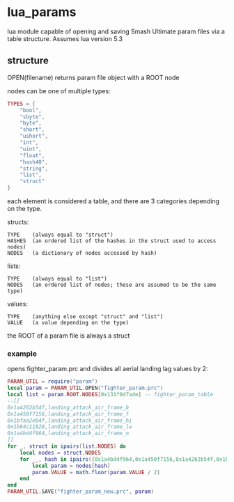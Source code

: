 # lua_params

lua module capable of opening and saving Smash Ultimate param files via a table structure. Assumes lua version 5.3

## structure

OPEN(filename) returns param file object with a ROOT node

nodes can be one of multiple types:
```lua
TYPES = {
    "bool",
    "sbyte",
    "byte",
    "short",
    "ushort",
    "int",
    "uint",
    "float",
    "hash40",
    "string",
    "list",
    "struct"
}
```
each element is considered a table, and there are 3 categories depending on the type.

structs:

    TYPE    (always equal to "struct")
    HASHES  (an ordered list of the hashes in the struct used to access nodes)
    NODES   (a dictionary of nodes accessed by hash)
    
lists:

    TYPE    (always equal to "list")
    NODES   (an ordered list of nodes; these are assumed to be the same type)

values:

    TYPE    (anything else except "struct" and "list")
    VALUE   (a value depending on the type)

the ROOT of a param file is always a struct

### example

opens fighter_param.prc and divides all aerial landing lag values by 2:
```lua
PARAM_UTIL = require("param")
local param = PARAM_UTIL.OPEN("fighter_param.prc")
local list = param.ROOT.NODES[0x131f0d7ade] -- fighter_param_table
--[[
0x1a4262b54f,landing_attack_air_frame_b
0x1a450f7156,landing_attack_air_frame_f
0x1bfaa2e04f,landing_attack_air_frame_hi
0x1b64c11828,landing_attack_air_frame_lw
0x1a4bd4f964,landing_attack_air_frame_n
]]
for _, struct in ipairs(list.NODES) do
    local nodes = struct.NODES
    for __, hash in ipairs({0x1a4bd4f964,0x1a450f7156,0x1a4262b54f,0x1bfaa2e04f,0x1b64c11828}) do
        local param = nodes[hash]
        param.VALUE = math.floor(param.VALUE / 2)
    end
end
PARAM_UTIL.SAVE("fighter_param_new.prc", param)
```
